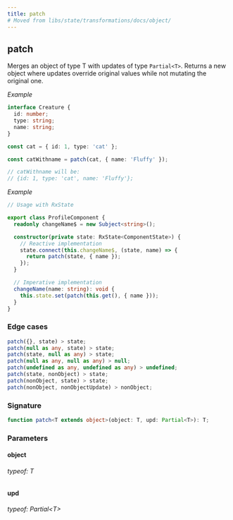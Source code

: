 ```yaml
---
title: patch
# Moved from libs/state/transformations/docs/object/
---
```


## patch

Merges an object of type T with updates of type `Partial<T>`.
Returns a new object where updates override original values while not mutating the original one.

_Example_

```typescript
interface Creature {
  id: number;
  type: string;
  name: string;
}

const cat = { id: 1, type: 'cat' };

const catWithname = patch(cat, { name: 'Fluffy' });

// catWithname will be:
// {id: 1, type: 'cat', name: 'Fluffy'};
```

_Example_

```typescript
// Usage with RxState

export class ProfileComponent {
  readonly changeName$ = new Subject<string>();

  constructor(private state: RxState<ComponentState>) {
    // Reactive implementation
    state.connect(this.changeName$, (state, name) => {
      return patch(state, { name });
    });
  }

  // Imperative implementation
  changeName(name: string): void {
    this.state.set(patch(this.get(), { name }));
  }
}
```

### Edge cases

```typescript
patch({}, state) > state;
patch(null as any, state) > state;
patch(state, null as any) > state;
patch(null as any, null as any) > null;
patch(undefined as any, undefined as any) > undefined;
patch(state, nonObject) > state;
patch(nonObject, state) > state;
patch(nonObject, nonObjectUpdate) > nonObject;
```

### Signature

```typescript
function patch<T extends object>(object: T, upd: Partial<T>): T;
```

### Parameters

#### object

###### typeof: T

#### upd

###### typeof: Partial&#60;T&#62;

